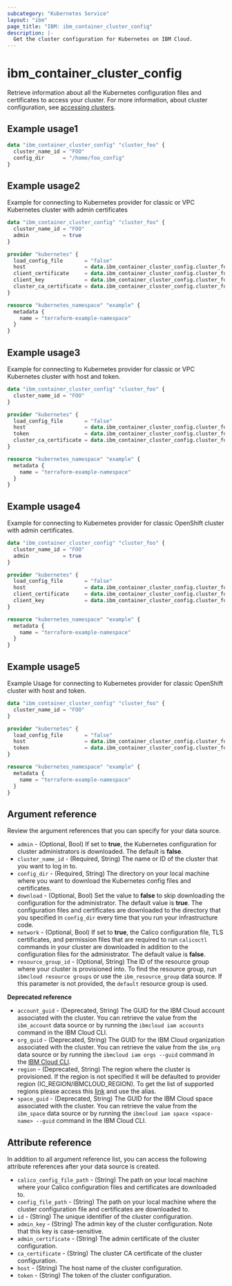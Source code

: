 ```yaml
---
subcategory: "Kubernetes Service"
layout: "ibm"
page_title: "IBM: ibm_container_cluster_config"
description: |-
  Get the cluster configuration for Kubernetes on IBM Cloud.
---
```


# ibm_container_cluster_config
Retrieve information about all the Kubernetes configuration files and certificates to access your cluster. For more information, about cluster configuration, see [accessing clusters](https://cloud.ibm.com/docs/containers?topic=containers-access_cluster).


## Example usage1

```terraform
data "ibm_container_cluster_config" "cluster_foo" {
  cluster_name_id = "FOO"
  config_dir      = "/home/foo_config"
}
```

## Example usage2
Example for connecting to Kubernetes provider for classic or VPC Kubernetes cluster with admin certificates

```terraform
data "ibm_container_cluster_config" "cluster_foo" {
  cluster_name_id = "FOO"
  admin           = true
}

provider "kubernetes" {
  load_config_file       = "false"
  host                   = data.ibm_container_cluster_config.cluster_foo.host
  client_certificate     = data.ibm_container_cluster_config.cluster_foo.admin_certificate
  client_key             = data.ibm_container_cluster_config.cluster_foo.admin_key
  cluster_ca_certificate = data.ibm_container_cluster_config.cluster_foo.ca_certificate
}

resource "kubernetes_namespace" "example" {
  metadata {
    name = "terraform-example-namespace"
  }
}
```
## Example usage3
Example for connecting to Kubernetes provider for classic or VPC Kubernetes cluster with host and token.

```terraform
data "ibm_container_cluster_config" "cluster_foo" {
  cluster_name_id = "FOO"
}

provider "kubernetes" {
  load_config_file       = "false"
  host                   = data.ibm_container_cluster_config.cluster_foo.host
  token                  = data.ibm_container_cluster_config.cluster_foo.token
  cluster_ca_certificate = data.ibm_container_cluster_config.cluster_foo.ca_certificate
}

resource "kubernetes_namespace" "example" {
  metadata {
    name = "terraform-example-namespace"
  }
}
```
## Example usage4
Example for connecting to Kubernetes provider for classic OpenShift cluster with admin certificates.

```terraform
data "ibm_container_cluster_config" "cluster_foo" {
  cluster_name_id = "FOO"
  admin           = true
}

provider "kubernetes" {
  load_config_file       = "false"
  host                   = data.ibm_container_cluster_config.cluster_foo.host
  client_certificate     = data.ibm_container_cluster_config.cluster_foo.admin_certificate
  client_key             = data.ibm_container_cluster_config.cluster_foo.admin_key
}

resource "kubernetes_namespace" "example" {
  metadata {
    name = "terraform-example-namespace"
  }
}
```
## Example usage5
Example Usage for connecting to Kubernetes provider for classic OpenShift cluster with host and token.

```terraform
data "ibm_container_cluster_config" "cluster_foo" {
  cluster_name_id = "FOO"
}

provider "kubernetes" {
  load_config_file       = "false"
  host                   = data.ibm_container_cluster_config.cluster_foo.host
  token                  = data.ibm_container_cluster_config.cluster_foo.token
}

resource "kubernetes_namespace" "example" {
  metadata {
    name = "terraform-example-namespace"
  }
}
```


## Argument reference
Review the argument references that you can specify for your data source. 

- `admin` - (Optional, Bool) If set to **true**, the Kubernetes configuration for cluster administrators is downloaded. The default is **false**.
- `cluster_name_id` - (Required, String) The name or ID of the cluster that you want to log in to. 
- `config_dir` - (Required, String) The directory on your local machine where you want to download the Kubernetes config files and certificates.
- `download` - (Optional, Bool) Set the value to **false** to skip downloading the configuration for the administrator. The default value is **true**. The configuration files and certificates are downloaded to the directory that you specified in `config_dir` every time that you run your infrastructure code.
- `network` - (Optional, Bool) If set to **true**, the Calico configuration file, TLS certificates, and permission files that are required to run `calicoctl` commands in your cluster are downloaded in addition to the configuration files for the administrator. The default value is **false**. 
- `resource_group_id` - (Optional, String) The ID of the resource group where your cluster is provisioned into. To find the resource group, run `ibmcloud resource groups` or use the `ibm_resource_group` data source. If this parameter is not provided, the `default` resource group is used.

**Deprecated reference**

- `account_guid` - (Deprecated, String) The GUID for the IBM Cloud account associated with the cluster. You can retrieve the value from the `ibm_account` data source or by running the `ibmcloud iam accounts` command in the IBM Cloud CLI.
- `org_guid` - (Deprecated, String) The GUID for the IBM Cloud organization associated with the cluster. You can retrieve the value from the `ibm_org` data source or by running the `ibmcloud iam orgs --guid` command in the [IBM Cloud CLI](https://cloud.ibm.com/docs/cli?topic=cloud-cli-getting-started).
- `region` - (Deprecated, String) The region where the cluster is provisioned. If the region is not specified it will be defaulted to provider region (IC_REGION/IBMCLOUD_REGION). To get the list of supported regions please access this [link](https://containers.bluemix.net/v1/regions) and use the alias.
- `space_guid` - (Deprecated, String) The GUID for the IBM Cloud space associated with the cluster. You can retrieve the value from the `ibm_space` data source or by running the `ibmcloud iam space <space-name> --guid` command in the IBM Cloud CLI.

## Attribute reference
In addition to all argument reference list, you can access the following attribute references after your data source is created. 

- `calico_config_file_path` - (String) The path on your local machine where your Calico configuration files and certificates are downloaded to.
- `config_file_path` - (String) The path on your local machine where the cluster configuration file and certificates are downloaded to. 
- `id` - (String) The unique identifier of the cluster configuration.
- `admin_key` - (String) The admin key of the cluster configuration. Note that this key is case-sensitive.
- `admin_certificate` - (String) The admin certificate of the cluster configuration.
- `ca_certificate` - (String) The cluster CA certificate of the cluster configuration.
- `host` - (String) The host name of the cluster configuration.
- `token` - (String) The token of the cluster configuration.
